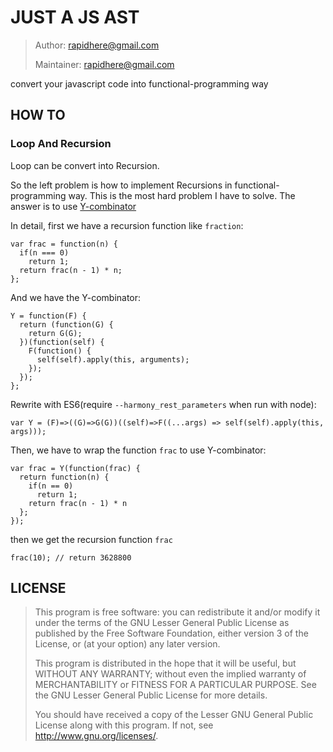 JUST A JS AST
===

> Author: rapidhere@gmail.com
>
> Maintainer: rapidhere@gmail.com
>

convert your javascript code into functional-programming way


HOW TO
---

### Loop And Recursion

Loop can be convert into Recursion.

So the left problem is how to implement Recursions in functional-programming way. This is the most hard problem I have to solve. The answer is
to use [Y-combinator](https://en.wikipedia.org/wiki/Fixed-point_combinator)

In detail, first we have a recursion function like `fraction`:
```
var frac = function(n) {
  if(n === 0)
    return 1;
  return frac(n - 1) * n;
};
```

And we have the Y-combinator:
```
Y = function(F) {
  return (function(G) {
    return G(G);
  })(function(self) {
    F(function() {
      self(self).apply(this, arguments);
    });
  });
};
```
Rewrite with ES6(require `--harmony_rest_parameters` when run with node):
```
var Y = (F)=>((G)=>G(G))((self)=>F((...args) => self(self).apply(this, args)));
```

Then, we have to wrap the function `frac` to use Y-combinator:
```
var frac = Y(function(frac) {
  return function(n) {
    if(n == 0)
      return 1;
    return frac(n - 1) * n
  };
});
```

then we get the recursion function `frac`
```
frac(10); // return 3628800
```

LICENSE
---

> This program is free software: you can redistribute it and/or modify it under the terms of the GNU Lesser General Public License as published by the Free Software Foundation, either version 3 of the License, or (at your option) any later version.
>
> This program is distributed in the hope that it will be useful, but WITHOUT ANY WARRANTY; without even the implied warranty of MERCHANTABILITY or FITNESS FOR A PARTICULAR PURPOSE. See the GNU Lesser General Public License for more details.
>
> You should have received a copy of the Lesser GNU General Public License along with this program. If not, see http://www.gnu.org/licenses/.
